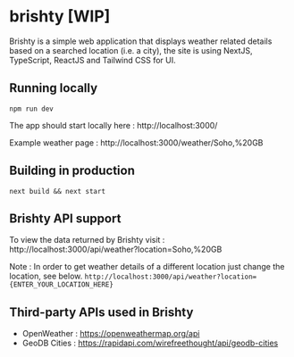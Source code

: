 # brishty [WIP]

Brishty is a simple web application that displays weather related details based on a searched location (i.e. a city), the site is using NextJS, TypeScript, ReactJS and Tailwind CSS for UI.

## Running locally

`npm run dev`

The app should start locally here : http://localhost:3000/

Example weather page : http://localhost:3000/weather/Soho,%20GB

## Building in production

`next build && next start`

## Brishty API support

To view the data returned by Brishty visit : http://localhost:3000/api/weather?location=Soho,%20GB

Note : In order to get weather details of a different location just change the location, see below.
`http://localhost:3000/api/weather?location={ENTER_YOUR_LOCATION_HERE}`

## Third-party APIs used in Brishty

* OpenWeather : https://openweathermap.org/api 
* GeoDB Cities : https://rapidapi.com/wirefreethought/api/geodb-cities  